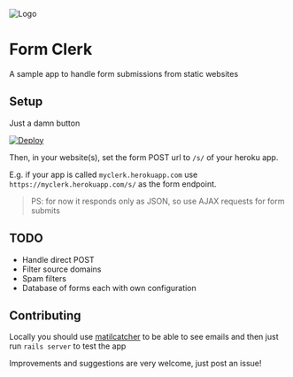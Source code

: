 ![Logo](https://s3-eu-west-1.amazonaws.com/visup-misc/open-source/form-clerk/logo_wide.png)

# Form Clerk

A sample app to handle form submissions from static websites

## Setup

Just a damn button

[![Deploy](https://www.herokucdn.com/deploy/button.svg)](https://heroku.com/deploytemplate=https://github.com/visup/form-clerk)

Then, in your website(s), set the form POST url to `/s/` of your heroku app.

E.g. if your app is called `myclerk.herokuapp.com` use `https://myclerk.herokuapp.com/s/` as the form endpoint.

> PS: for now it responds only as JSON, so use AJAX requests for form submits

## TODO

 - Handle direct POST
 - Filter source domains
 - Spam filters
 - Database of forms each with own configuration

## Contributing

Locally you should use [matilcatcher](http://mailcatcher.me/) to be able to see emails and then just run `rails server` to test the app

Improvements and suggestions are very welcome, just post an issue!